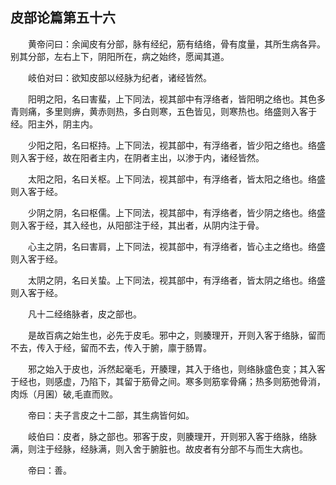 ## 皮部论篇第五十六


&emsp;&emsp;黄帝问曰：余闻皮有分部，脉有经纪，筋有结络，骨有度量，其所生病各异。别其分部，左右上下，阴阳所在，病之始终，愿闻其道。

&emsp;&emsp;岐伯对曰：欲知皮部以经脉为纪者，诸经皆然。

&emsp;&emsp;阳明之阳，名曰害蜚，上下同法，视其部中有浮络者，皆阳明之络也。其色多青则痛，多里则痹，黄赤则热，多白则寒，五色皆见，则寒热也。络盛则入客于经。阳主外，阴主内。

&emsp;&emsp;少阳之阳，名曰枢持。上下同法，视其部中，有浮络者，皆少阳之络也。络盛则入客于经，故在阳者主内，在阴者主出，以渗于内，诸经皆然。

&emsp;&emsp;太阳之阳，名曰关枢。上下同法，视其部中，有浮络者，皆太阳之络也。络盛则入客于经。

&emsp;&emsp;少阴之阴，名曰枢儒。上下同法，视其部中，有浮络者，皆少阴之络也。络盛则入客于经，其入经也，从阳部注于经，其出者，从阴内注于骨。

&emsp;&emsp;心主之阴，名曰害肩，上下同法，视其部中，有浮络者，皆心主之络也。络盛则入客于经。

&emsp;&emsp;太阴之阴，名曰关蛰。上下同法，视其部中，有浮络者，皆太阴之络也。络盛则入客于经。

&emsp;&emsp;凡十二经络脉者，皮之部也。

&emsp;&emsp;是故百病之始生也，必先于皮毛。邪中之，则腠理开，开则入客于络脉，留而不去，传入于经，留而不去，传入于腑，廪于肠胃。

&emsp;&emsp;邪之始入于皮也，泝然起毫毛，开腠理，其入于络也，则络脉盛色变；其入客于经也，则感虚，乃陷下，其留于筋骨之间。寒多则筋挛骨痛；热多则筋弛骨消，肉烁（月囷）破,毛直而败。

&emsp;&emsp;帝曰：夫子言皮之十二部，其生病皆何如。

&emsp;&emsp;岐伯曰：皮者，脉之部也。邪客于皮，则腠理开，开则邪入客于络脉，络脉满，则注于经脉，经脉满，则入舍于腑脏也。故皮者有分部不与而生大病也。

&emsp;&emsp;帝曰：善。

